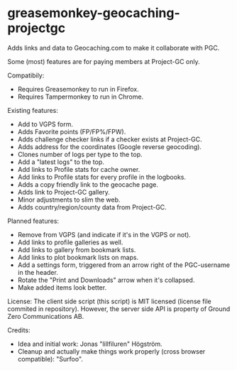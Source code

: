 greasemonkey-geocaching-projectgc
=================================

Adds links and data to Geocaching.com to make it collaborate with PGC.

Some (most) features are for paying members at Project-GC only.

Compatibily:
* Requires Greasemonkey to run in Firefox.
* Requires Tampermonkey to run in Chrome.

Existing features:
* Add to VGPS form.
* Adds Favorite points (FP/FP%/FPW).
* Adds challenge checker links if a checker exists at Project-GC.
* Adds address for the coordinates (Google reverse geocoding).
* Clones number of logs per type to the top.
* Add a "latest logs" to the top.
* Add links to Profile stats for cache owner.
* Add links to Profile stats for every profile in the logbooks.
* Adds a copy friendly link to the geocache page.
* Adds link to Project-GC gallery.
* Minor adjustments to slim the web.
* Adds country/region/county data from Project-GC.

Planned features:
* Remove from VGPS (and indicate if it's in the VGPS or not).
* Add links to profile galleries as well.
* Add links to gallery from bookmark lists.
* Add links to plot bookmark lists on maps.
* Add a settings form, triggered from an arrow right of the PGC-username in the header.
* Rotate the "Print and Downloads" arrow when it's collapsed.
* Make added items look better.

License:
The client side script (this script) is MIT licensed (license file commited in repository). However, the server side API is property of Ground Zero Communications AB.

Credits:
* Idea and initial work: Jonas "lillfiluren" Högström.
* Cleanup and actually make things work properly (cross browser compatible): "Surfoo".
